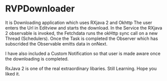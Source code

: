 # RVPDownloader
It is Downloading application which uses RXjava 2 and Okhttp
The user enters the Url in Editview and starts the download.
In the Service the RXjava 2 observable is invoked, the Fetchdata runs the okHttp sync call on a new Thread (Schedulers).
Once the Task is completed the Observer which has subscrided the Observable emitts data in onNext.

I have also included a Custom Notification so that user is made aware once the downloading is completed.




RxJava 2 is one of the real extraordinary libaries. 
Still Learning.
Hope you liked it.
